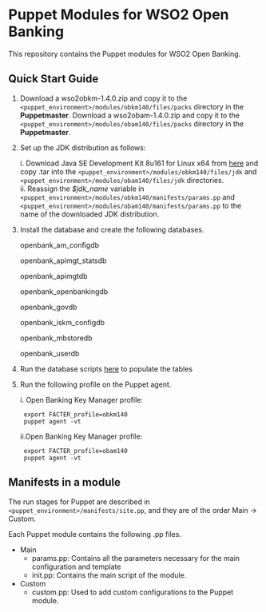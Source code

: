 # Puppet Modules for WSO2 Open Banking

This repository contains the Puppet modules for WSO2 Open Banking.

## Quick Start Guide

1. Download a wso2obkm-1.4.0.zip and copy it to the `<puppet_environment>/modules/obkm140/files/packs` directory in the **Puppetmaster**. Download a wso2obam-1.4.0.zip and copy it to the `<puppet_environment>/modules/obam140/files/packs` directory in the **Puppetmaster**.

2. Set up the JDK distribution as follows:

	i. Download Java SE Development Kit 8u161 for Linux x64 from [here](https://www.oracle.com/technetwork/java/javase/downloads/java-archive-javase8-2177648.html) and copy .tar into the `<puppet_environment>/modules/obkm140/files/jdk` and `<puppet_environment>/modules/obam140/files/jdk` directories.<br>
	ii. Reassign the *$jdk_name* variable in `<puppet_environment>/modules/obkm140/manifests/params.pp` and `<puppet_environment>/modules/obam140/manifests/params.pp` to the name of the downloaded JDK distribution.

3. Install the database and create the following databases.

	openbank_am_configdb  

	openbank_apimgt_statsdb

	openbank_apimgtdb

	openbank_openbankingdb

	openbank_govdb

	openbank_iskm_configdb       

	openbank_mbstoredb

	openbank_userdb

4. Run the database scripts [here](https://docs.wso2.com/display/OB140/Configuring+Databases) to populate the tables

5. Run the following profile on the Puppet agent.

	i. Open Banking Key Manager profile:
	
		export FACTER_profile=obkm140
		puppet agent -vt

	ii.Open Banking Key Manager profile:
	
		export FACTER_profile=obam140
		puppet agent -vt

## Manifests in a module

The run stages for Puppet are described in `<puppet_environment>/manifests/site.pp`, and they are of the order Main -> Custom.

Each Puppet module contains the following .pp files.

* Main
	* params.pp: Contains all the parameters necessary for the main configuration and template
	* init.pp: Contains the main script of the module.
* Custom
	* custom.pp: Used to add custom configurations to the Puppet module.	
